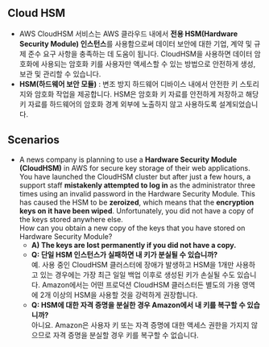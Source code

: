 ## Cloud HSM
- AWS CloudHSM 서비스는 AWS 클라우드 내에서 **전용 HSM(Hardware Security Module) 인스턴스**를 사용함으로써 데이터 보안에 대한 기업, 계약 및 규제 준수 요구 사항을 충족하는 데 도움이 됩니다. CloudHSM을 사용하면 데이터 암호화에 사용되는 암호화 키를 사용자만 액세스할 수 있는 방법으로 안전하게 생성, 보관 및 관리할 수 있습니다.
- **HSM(하드웨어 보안 모듈)** : 변조 방지 하드웨어 디바이스 내에서 안전한 키 스토리지와 암호화 작업을 제공합니다. HSM은 암호화 키 자료를 안전하게 저장하고 해당 키 자료를 하드웨어의 암호화 경계 외부에 노출하지 않고 사용하도록 설계되었습니다.

## Scenarios 
- A news company is planning to use a **Hardware Security Module (CloudHSM)** in AWS for secure key storage of their web applications. You have launched the CloudHSM cluster but after just a few hours, a support staff **mistakenly attempted to log in** as the administrator three times using an invalid password in the Hardware Security Module. This has caused the HSM to be **zeroized**, which means that the **encryption keys on it have been wiped**. Unfortunately, you did not have a copy of the keys stored anywhere else.    
How can you obtain a new copy of the keys that you have stored on Hardware Security Module?
  - **A) The keys are lost permanently if you did not have a copy.**
  - **Q: 단일 HSM 인스턴스가 실패하면 내 키가 분실될 수 있습니까?**    
  예. 사용 중인 CloudHSM 클러스터에 장애가 발생하고 HSM을 1개만 사용하고 있는 경우에는 가장 최근 일일 백업 이후로 생성된 키가 손실될 수도 있습니다. Amazon에서는 어떤 프로덕션 CloudHSM 클러스터든 별도의 가용 영역에 2개 이상의 HSM을 사용할 것을 강력하게 권장합니다.
  - **Q: HSM에 대한 자격 증명을 분실한 경우 Amazon에서 내 키를 복구할 수 있습니까?**    
  아니요. Amazon은 사용자 키 또는 자격 증명에 대한 액세스 권한을 가지지 않으므로 자격 증명을 분실할 경우 키를 복구할 수 없습니다.

